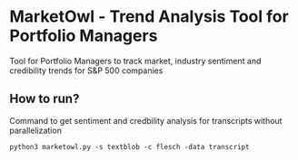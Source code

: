 # MarketOwl - Trend Analysis Tool for Portfolio Managers

Tool for Portfolio Managers to track market, industry sentiment and credibility trends for S&amp;P 500 companies


## How to run?
Command to get sentiment and credbility analysis for transcripts without parallelization

`python3 marketowl.py -s textblob -c flesch -data transcript`